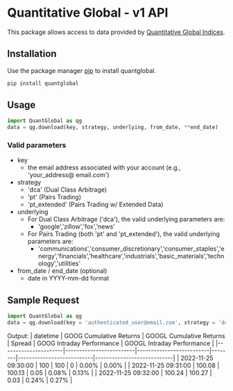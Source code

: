 # Quantitative Global - v1 API

This package allows access to data provided by [Quantitative Global Indices](https://qg-indices.com/).

## Installation

Use the package manager [pip](https://pip.pypa.io/en/stable/) to install quantglobal.

```bash
pip install quantglobal
```

## Usage

```python
import QuantGlobal as qg
data = qg.download(key, strategy, underlying, from_date, **end_date)
```
### Valid parameters
- key
  - the email address associated with your account (e.g., 'your_address@ email.com')
- strategy
  - 'dca' (Dual Class Arbitrage)
  - 'pt' (Pairs Trading)
  - 'pt_extended' (Pairs Trading w/ Extended Data)
- underlying
  - For Dual Class Arbitrage ('dca'), the valid underlying parameters are:
    - 'google','zillow','fox','news'
  - For Pairs Trading (both 'pt' and 'pt_extended'), the valid underlying parameters are:
    - 'communications','consumer_discretionary','consumer_staples','energy','financials','healthcare','industrials','basic_materials','technology','utilities'
- from_date / end_date (optional)
  - date in YYYY-mm-dd format
  
## Sample Request

```python
import QuantGlobal as qg
data = qg.download(key = 'authenticated_user@email.com', strategy = 'dca', underlying = 'google', from_date = '2022-11-25')
```
Output:
| datetime             | GOOG Cumulative Returns | GOOGL Cumulative Returns | Spread | GOOG Intraday Performance | GOOGL Intraday Performance |
|----------------------|-------------------------|--------------------------|--------|---------------------------|----------------------------|
| 2022-11-25 09:30:00  | 100                     | 100                      | 0      | 0.00%                     | 0.00%                      |
| 2022-11-25 09:31:00  | 100.08                  | 100.13                   | 0.05   | 0.08%                     | 0.13%                      |
| 2022-11-25 09:32:00  | 100.24                  | 100.27                   | 0.03   | 0.24%                     | 0.27%                      |
